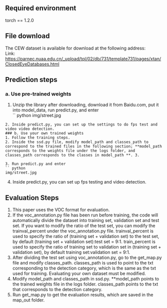 
## Required environment
torch == 1.2.0

## File download
The CEW dataset is available for download at the following address:  
Link: https://parnec.nuaa.edu.cn/_upload/tpl/02/db/731/template731/pages/xtan/ClosedEyeDatabases.html  


## Prediction steps
### a. Use pre-trained weights
1. Unzip the library after downloading, download it from Baidu.com, put it into model_data, run predict.py, and enter  
`` python
img/street.jpg
```
2. Inside predict.py, you can set up the settings to do fps test and video video detection.  
### b. Use your own trained weights
1. Follow the training steps.  
2. Inside the ssd.py file, modify model_path and classes_path to correspond to the trained files in the following section; **model_path corresponds to the weights file under the logs folder, and classes_path corresponds to the classes in model_path **. 3.  

3. Run predict.py and enter  
`` python
img/street.jpg
```
4. Inside predict.py, you can set up fps testing and video detection.  

## Evaluation Steps
1. This paper uses the VOC format for evaluation.  
2. If the voc_annotation.py file has been run before training, the code will automatically divide the dataset into training set, validation set and test set. If you want to modify the ratio of the test set, you can modify the trainval_percent under the voc_annotation.py file. trainval_percent is used to specify the ratio of (training set + validation set) to the test set, by default (training set + validation set):test set = 9:1. train_percent is used to specify the ratio of training set to validation set in (training set + validation set), by default training set:validation set = 9:1.
3. After dividing the test set using voc_annotation.py, go to the get_map.py file and modify classes_path. classes_path is used to point to the txt corresponding to the detection category, which is the same as the txt used for training. Evaluating your own dataset must be modified.
4. Modify model_path and classes_path in ssd.py. **model_path points to the trained weights file in the logs folder. classes_path points to the txt that corresponds to the detection category.  
5. Run get_map.py to get the evaluation results, which are saved in the map_out folder.

